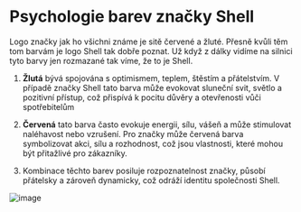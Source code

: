 # Psychologie barev značky Shell
Logo značky jak ho všichni známe je sitě červené a žluté. Přesně kvůli těm tom barvám je logo Shell tak dobře poznat. Už když z dálky vidíme na silnici tyto barvy jen rozmazané tak víme, že to je Shell.

1. **Žlutá** bývá spojována s optimismem, teplem, štěstím a přátelstvím. V případě značky Shell tato barva může evokovat sluneční svit, světlo a pozitivní přístup, což přispívá k pocitu důvěry a otevřenosti vůči spotřebitelům

2. **Červená** tato barva často evokuje energii, sílu, vášeň a může stimulovat naléhavost nebo vzrušení. Pro značky může červená barva symbolizovat akci, sílu a rozhodnost, což jsou vlastnosti, které mohou být přitažlivé pro zákazníky.

3. Kombinace těchto barev posiluje rozpoznatelnost značky, působí přátelsky a zároveň dynamicky, což odráží identitu společnosti Shell.

![image](https://github.com/user-attachments/assets/48f25e26-9f57-4a40-a48c-fa5c80b4b7f4)
